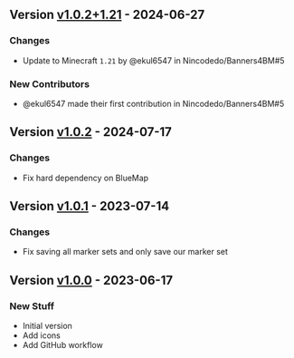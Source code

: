 ## Version [v1.0.2+1.21](https://github.com/RealMuffinTime/bluemap-banners/releases/tag/v1.0.2+1.21) - 2024-06-27
### Changes
- Update to Minecraft `1.21` by @ekul6547 in Nincodedo/Banners4BM#5
### New Contributors
- @ekul6547 made their first contribution in Nincodedo/Banners4BM#5

## Version [v1.0.2](https://github.com/RealMuffinTime/bluemap-banners/releases/tag/v1.0.2) - 2024-07-17
### Changes
- Fix hard dependency on BlueMap

## Version [v1.0.1](https://github.com/RealMuffinTime/bluemap-banners/releases/tag/v1.0.1) - 2023-07-14
### Changes
- Fix saving all marker sets and only save our marker set

## Version [v1.0.0](https://github.com/RealMuffinTime/bluemap-banners/releases/tag/v1.0.0) - 2023-06-17
### New Stuff
- Initial version
- Add icons
- Add GitHub workflow